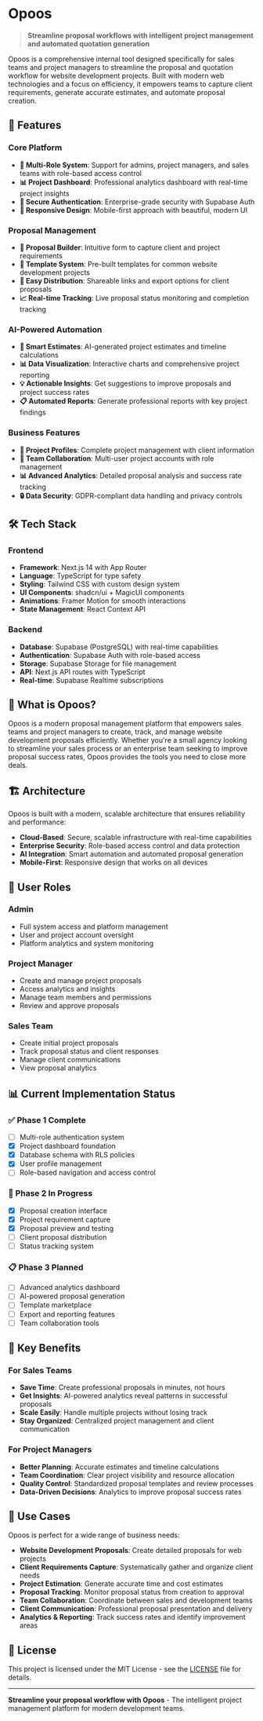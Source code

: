 # Opoos

> **Streamline proposal workflows with intelligent project management and automated quotation generation**

Opoos is a comprehensive internal tool designed specifically for sales teams and project managers to streamline the proposal and quotation workflow for website development projects. Built with modern web technologies and a focus on efficiency, it empowers teams to capture client requirements, generate accurate estimates, and automate proposal creation.

## 🚀 Features

### Core Platform
- **🎯 Multi-Role System**: Support for admins, project managers, and sales teams with role-based access control
- **📊 Project Dashboard**: Professional analytics dashboard with real-time project insights
- **🔐 Secure Authentication**: Enterprise-grade security with Supabase Auth
- **📱 Responsive Design**: Mobile-first approach with beautiful, modern UI

### Proposal Management
- **📝 Proposal Builder**: Intuitive form to capture client and project requirements
- **🎨 Template System**: Pre-built templates for common website development projects
- **🔗 Easy Distribution**: Shareable links and export options for client proposals
- **📈 Real-time Tracking**: Live proposal status monitoring and completion tracking

### AI-Powered Automation
- **🤖 Smart Estimates**: AI-generated project estimates and timeline calculations
- **📊 Data Visualization**: Interactive charts and comprehensive project reporting
- **💡 Actionable Insights**: Get suggestions to improve proposals and project success rates
- **📋 Automated Reports**: Generate professional reports with key project findings

### Business Features
- **🏢 Project Profiles**: Complete project management with client information
- **👥 Team Collaboration**: Multi-user project accounts with role management
- **📊 Advanced Analytics**: Detailed proposal analysis and success rate tracking
- **🔒 Data Security**: GDPR-compliant data handling and privacy controls

## 🛠️ Tech Stack

### Frontend
- **Framework**: Next.js 14 with App Router
- **Language**: TypeScript for type safety
- **Styling**: Tailwind CSS with custom design system
- **UI Components**: shadcn/ui + MagicUI components
- **Animations**: Framer Motion for smooth interactions
- **State Management**: React Context API

### Backend
- **Database**: Supabase (PostgreSQL) with real-time capabilities
- **Authentication**: Supabase Auth with role-based access
- **Storage**: Supabase Storage for file management
- **API**: Next.js API routes with TypeScript
- **Real-time**: Supabase Realtime subscriptions


## 🎯 What is Opoos?

Opoos is a modern proposal management platform that empowers sales teams and project managers to create, track, and manage website development proposals efficiently. Whether you're a small agency looking to streamline your sales process or an enterprise team seeking to improve proposal success rates, Opoos provides the tools you need to close more deals.


## 🏗️ Architecture

Opoos is built with a modern, scalable architecture that ensures reliability and performance:

- **Cloud-Based**: Secure, scalable infrastructure with real-time capabilities
- **Enterprise Security**: Role-based access control and data protection
- **AI Integration**: Smart automation and automated proposal generation
- **Mobile-First**: Responsive design that works on all devices

## 🎯 User Roles

### Admin
- Full system access and platform management
- User and project account oversight
- Platform analytics and system monitoring

### Project Manager
- Create and manage project proposals
- Access analytics and insights
- Manage team members and permissions
- Review and approve proposals

### Sales Team
- Create initial project proposals
- Track proposal status and client responses
- Manage client communications
- View proposal analytics

## 📊 Current Implementation Status

### ✅ Phase 1 Complete
- [ ] Multi-role authentication system
- [x] Project dashboard foundation
- [x] Database schema with RLS policies
- [x] User profile management
- [ ] Role-based navigation and access control

### 🚧 Phase 2 In Progress
- [x] Proposal creation interface
- [x] Project requirement capture
- [x] Proposal preview and testing
- [ ] Client proposal distribution
- [ ] Status tracking system

### 📋 Phase 3 Planned
- [ ] Advanced analytics dashboard
- [ ] AI-powered proposal generation
- [ ] Template marketplace
- [ ] Export and reporting features
- [ ] Team collaboration tools

## 🌟 Key Benefits

### For Sales Teams
- **Save Time**: Create professional proposals in minutes, not hours
- **Get Insights**: AI-powered analytics reveal patterns in successful proposals
- **Scale Easily**: Handle multiple projects without losing track
- **Stay Organized**: Centralized project management and client communication

### For Project Managers
- **Better Planning**: Accurate estimates and timeline calculations
- **Team Coordination**: Clear project visibility and resource allocation
- **Quality Control**: Standardized proposal templates and review processes
- **Data-Driven Decisions**: Analytics to improve proposal success rates

## 🎯 Use Cases

Opoos is perfect for a wide range of business needs:

- **Website Development Proposals**: Create detailed proposals for web projects
- **Client Requirements Capture**: Systematically gather and organize client needs
- **Project Estimation**: Generate accurate time and cost estimates
- **Proposal Tracking**: Monitor proposal status from creation to approval
- **Team Collaboration**: Coordinate between sales and development teams
- **Client Communication**: Professional proposal presentation and delivery
- **Analytics & Reporting**: Track success rates and identify improvement areas


## 📄 License

This project is licensed under the MIT License - see the [LICENSE](LICENSE) file for details.

---

**Streamline your proposal workflow with Opoos** - The intelligent project management platform for modern development teams.  
